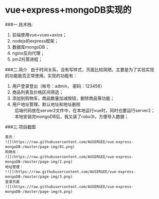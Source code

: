 
# vue+express+mongoDB实现的

###一.技术栈:
  1. 前端使用vue+vuex+axios；
  2. nodejs的express框架；
  3. 数据库mongoDB；
  4. nginx反向代理；
  5. pm2托管进程；
  
  
###二.简介
  &nbsp;&nbsp;由于时间关系，没有写样式，页面比较简陋。主要是为了实验实现的功能能否正常使用。实现的功能有：
  1. 用户登录登出（帐号：admin， 密码：123456）
  2. 商品列表及价格区间筛选；
  3. 添加到购物车，商品数量加减按钮，删除商品等功能；
  4. 用户地址管理，默认地址和地址删除  
  &nbsp;&nbsp;后端代码放在server2文件中，在本地运行vue时，同时也要运行server2；
  &nbsp;&nbsp;本地安装完mongoDB后，我又装了robo3t，方便导入数据；
  
  
 ###三.项目截图  
 
    首页：
    ![](https://raw.githubusercontent.com/AUSERGEE/vue-express-mongoDB-/master/page-img/01.png) 
    购物车：
    ![](https://raw.githubusercontent.com/AUSERGEE/vue-express-mongoDB-/master/page-img/2.png)  
    地址管理：
    !![](https://raw.githubusercontent.com/AUSERGEE/vue-express-mongoDB-/master/page-img/3.png)  
    登录页面
    ![](https://raw.githubusercontent.com/AUSERGEE/vue-express-mongoDB-/master/page-img/4.png)  
    
 
  



